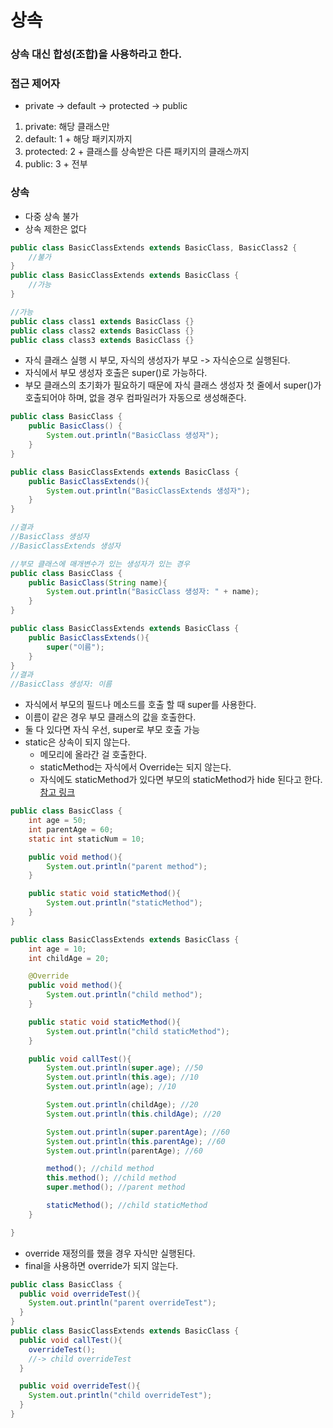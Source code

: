 # 상속

### 상속 대신 합성(조합)을 사용하라고 한다.

### 접근 제어자

- private -> default -> protected -> public

1. private: 해당 클래스만
2. default: 1 + 해당 패키지까지
3. protected: 2 + 클래스를 상속받은 다른 패키지의 클래스까지
4. public: 3 + 전부

### 상속

- 다중 상속 불가
- 상속 제한은 없다

```java
public class BasicClassExtends extends BasicClass, BasicClass2 {
    //불가
}
public class BasicClassExtends extends BasicClass {
    //가능
}

//가능
public class class1 extends BasicClass {}
public class class2 extends BasicClass {}
public class class3 extends BasicClass {}
```

- 자식 클래스 실행 시 부모, 자식의 생성자가 부모 -> 자식순으로 실행된다.
- 자식에서 부모 생성자 호출은 super()로 가능하다.
- 부모 클래스의 초기화가 필요하기 때문에 자식 클래스 생성자 첫 줄에서 super()가 호출되어야 하며, 없을 경우 컴파일러가 자동으로 생성해준다.

```java
public class BasicClass {
    public BasicClass() {
        System.out.println("BasicClass 생성자");
    }
}

public class BasicClassExtends extends BasicClass {
    public BasicClassExtends(){
        System.out.println("BasicClassExtends 생성자");
    }
}

//결과
//BasicClass 생성자
//BasicClassExtends 생성자

//부모 클래스에 매개변수가 있는 생성자가 있는 경우
public class BasicClass {
    public BasicClass(String name){
        System.out.println("BasicClass 생성자: " + name);
    }
}

public class BasicClassExtends extends BasicClass {
    public BasicClassExtends(){
        super("이름");
    }
}
//결과
//BasicClass 생성자: 이름
```

- 자식에서 부모의 필드나 메소드를 호출 할 때 super를 사용한다.
- 이름이 같은 경우 부모 클래스의 값을 호출한다.
- 둘 다 있다면 자식 우선, super로 부모 호출 가능
- static은 상속이 되지 않는다.
  - 메모리에 올라간 걸 호출한다.
  - staticMethod는 자식에서 Override는 되지 않는다.
  - 자식에도 staticMethod가 있다면 부모의 staticMethod가 hide 된다고 한다.
    <br>[참고 링크](https://jinyoungchoi95.tistory.com/16)

```java
public class BasicClass {
    int age = 50;
    int parentAge = 60;
    static int staticNum = 10;

    public void method(){
        System.out.println("parent method");
    }

    public static void staticMethod(){
        System.out.println("staticMethod");
    }
}

public class BasicClassExtends extends BasicClass {
    int age = 10;
    int childAge = 20;

    @Override
    public void method(){
        System.out.println("child method");
    }

    public static void staticMethod(){
        System.out.println("child staticMethod");
    }

    public void callTest(){
        System.out.println(super.age); //50
        System.out.println(this.age); //10
        System.out.println(age); //10

        System.out.println(childAge); //20
        System.out.println(this.childAge); //20

        System.out.println(super.parentAge); //60
        System.out.println(this.parentAge); //60
        System.out.println(parentAge); //60

        method(); //child method
        this.method(); //child method
        super.method(); //parent method

        staticMethod(); //child staticMethod
    }

}
```

- override 재정의를 했을 경우 자식만 실행된다.
- final을 사용하면 override가 되지 않는다.

```java
public class BasicClass {
  public void overrideTest(){
    System.out.println("parent overrideTest");
  }
}
public class BasicClassExtends extends BasicClass {
  public void callTest(){
    overrideTest();
    //-> child overrideTest
  }

  public void overrideTest(){
    System.out.println("child overrideTest");
  }
}
```
